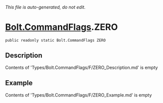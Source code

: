 *This file is auto-generated, do not edit.*

# [Bolt.CommandFlags](Types/Bolt.CommandFlags.md).ZERO
`public readonly static Bolt.CommandFlags ZERO`
## Description
Contents of 'Types/Bolt.CommandFlags/F/ZERO_Description.md' is empty
## Example
Contents of 'Types/Bolt.CommandFlags/F/ZERO_Example.md' is empty

